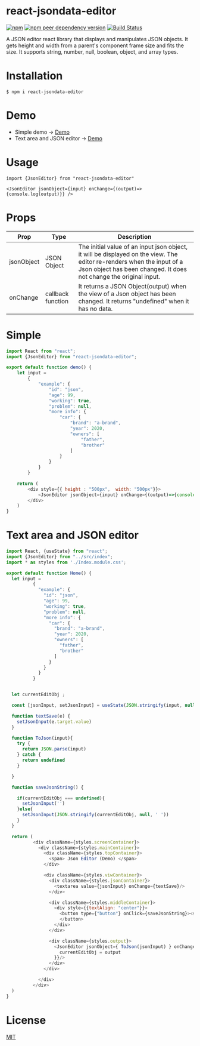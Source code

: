 # react-jsondata-editor

<a href="https://www.npmjs.com/package/react-jsondata-editor"> <img alt="npm" src="https://img.shields.io/npm/v/react-jsondata-editor"></a>
<a href="https://www.npmjs.com/package/json-pointer"> <img alt="npm peer dependency version" src="https://img.shields.io/npm/dependency-version/react-jsondata-editor/peer/json-pointer"></a>
<a href="https://app.travis-ci.com/putma-jun/react-jsondata-editor"><img src="https://app.travis-ci.com/putma-jun/react-jsondata-editor.svg" alt="Build Status" /></a>


A JSON editor react library that displays and manipulates JSON objects. 
It gets height and width from a parent's component frame size and fits the size. 
It supports string, number, null, boolean, object, and array types.


# Installation

```
$ npm i react-jsondata-editor
```

# Demo
- Simple demo ->
  [Demo](https://json-editor-demo-pib6.vercel.app/demo)
- Text area and JSON editor ->
  [Demo](https://json-editor-demo-pib6.vercel.app/)


# Usage

```
import {JsonEditor} from "react-jsondata-editor"

<JsonEditor jsonObject={input} onChange={(output)=> {console.log(output)}} />
```

# Props

| Prop                   | Type             | Description                                                                                                                                                                                                                                                          |
| ---------------------- | ---------------- | -------------------------------------|
| jsonObject             | JSON Object      | The initial value of an input json object, it will be displayed on the view. The editor re-renders when the input of a Json object has been changed. It does not change the original input. 
| onChange               | callback function| It returns a JSON Object(output) when the view of a Json object has been changed. It returns "undefined" when it has no data. 


# Simple
```javascript
import React from "react";
import {JsonEditor} from "react-jsondata-editor";

export default function demo() {
    let input =
        {
            "example": {
                "id": "json",
                "age": 99,
                "working": true,
                "problem": null,
                "more info": {
                    "car": {
                        "brand": "a-brand",
                        "year": 2020,
                        "owners": [
                            "father",
                            "brother"
                        ]
                    }
                }
            }
        }

    return (
        <div style={{ height : "500px",  width: "500px"}}>
            <JsonEditor jsonObject={input} onChange={(output)=>{console.log(output)}}/>
        </div>
    )
}

```

# Text area and JSON editor
```javascript
import React, {useState} from "react";
import {JsonEditor} from "../src/index";
import * as styles from './Index.module.css';

export default function Home() {
  let input =
          {
            "example": {
              "id": "json",
              "age": 99,
              "working": true,
              "problem": null,
              "more info": {
                "car": {
                  "brand": "a-brand",
                  "year": 2020,
                  "owners": [
                    "father",
                    "brother"
                  ]
                }
              }
            }
          }


  let currentEditObj ;

  const [jsonInput, setJsonInput] = useState(JSON.stringify(input, null, ' '))

  function textSave(e) {
    setJsonInput(e.target.value)
  }

  function ToJson(input){
    try {
      return JSON.parse(input)
    } catch {
      return undefined
    }

  }

  function saveJsonString() {

    if(currentEditObj === undefined){
      setJsonInput('')
    }else{
      setJsonInput(JSON.stringify(currentEditObj, null, ' '))
    }
  }

  return (
          <div className={styles.screenContainer}>
            <div className={styles.mainContainer}>
              <div className={styles.topContainer}>
                <span> Json Editor (Demo) </span>
              </div>

              <div className={styles.viwContainer}>
                <div className={styles.jsonContainer}>
                  <textarea value={jsonInput} onChange={textSave}/>
                </div>

                <div className={styles.middleContainer}>
                  <div style={{textAlign: "center"}}>
                    <button type={"button"} onClick={saveJsonString}><span><i className={styles.arrowLeft}/> String</span>
                    </button>
                  </div>
                </div>

                <div className={styles.output}>
                  <JsonEditor jsonObject={ ToJson(jsonInput) } onChange={(output) => {
                    currentEditObj = output
                  }}/>
                </div>
              </div>

            </div>
          </div>
  )
}


```

# License

[MIT](LICENSE.md)
